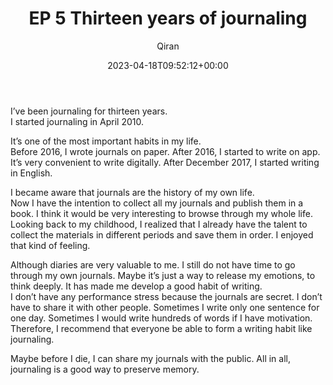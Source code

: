 ﻿---
title: EP 5 Thirteen years of journaling
author: Qiran
type: post
date: 2023-04-18T09:52:12+00:00
aliases: ["/ep-5-thirteen-years-of-journaling/"]
xyz_twap:
  - 1
tags:
  - Journal
  - Podcast

---
I&#8217;ve been journaling for thirteen years.  
I started journaling in April 2010.

It&#8217;s one of the most important habits in my life.  
Before 2016, I wrote journals on paper. After 2016, I started to write on app. It&#8217;s very convenient to write digitally. After December 2017, I started writing in English.

I became aware that journals are the history of my own life.  
Now I have the intention to collect all my journals and publish them in a book. I think it would be very interesting to browse through my whole life.  
Looking back to my childhood, I realized that I already have the talent to collect the materials in different periods and save them in order. I enjoyed that kind of feeling.

Although diaries are very valuable to me. I still do not have time to go through my own journals. Maybe it&#8217;s just a way to release my emotions, to think deeply. It has made me develop a good habit of writing.  
I don&#8217;t have any performance stress because the journals are secret. I don&#8217;t have to share it with other people. Sometimes I write only one sentence for one day. Sometimes I would write hundreds of words if I have motivation.  
Therefore, I recommend that everyone be able to form a writing habit like journaling.

Maybe before I die, I can share my journals with the public. All in all, journaling is a good way to preserve memory.
